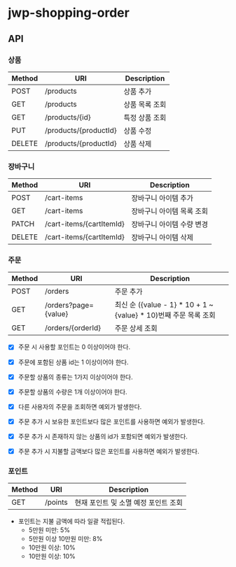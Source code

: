 # jwp-shopping-order

## API

### 상품

| Method | URI                   | Description |
|--------|-----------------------|-------------|
| POST   | /products             | 상품 추가       |
| GET    | /products             | 상품 목록 조회    |
| GET    | /products/{id}        | 특정 상품 조회    |
| PUT    | /products/{productId} | 상품 수정       |
| DELETE | /products/{productId} | 상품 삭제       |

### 장바구니

| Method | URI                      | Description    |
|--------|--------------------------|----------------|
| POST   | /cart-items              | 장바구니 아이템 추가    |
| GET    | /cart-items              | 장바구니 아이템 목록 조회 |
| PATCH  | /cart-items/{cartItemId} | 장바구니 아이템 수량 변경 |
| DELETE | /cart-items/{cartItemId} | 장바구니 아이템 삭제    |

### 주문

| Method | URI                  | Description                                           |
|--------|----------------------|-------------------------------------------------------|
| POST   | /orders              | 주문 추가                                                 |
| GET    | /orders?page={value} | 최신 순 ({value - 1} * 10 + 1 ~ {value} * 10)번째 주문 목록 조회 |
| GET    | /orders/{orderId}    | 주문 상세 조회                                              |

- [x] 주문 시 사용할 포인트는 0 이상이어야 한다.
- [x] 주문에 포함된 상품 id는 1 이상이어야 한다.
- [x] 주문할 상품의 종류는 1가지 이상이어야 한다.
- [x] 주문할 상품의 수량은 1개 이상이어야 한다.

- [x] 다른 사용자의 주문을 조회하면 예외가 발생한다.

- [x] 주문 추가 시 보유한 포인트보다 많은 포인트를 사용하면 예외가 발생한다.
- [x] 주문 추가 시 존재하지 않는 상품의 id가 포함되면 예외가 발생한다.
- [x] 주문 추가 시 지불할 금액보다 많은 포인트를 사용하면 예외가 발생한다.
### 포인트

| Method | URI     | Description           |
|--------|---------|-----------------------|
| GET    | /points | 현재 포인트 및 소멸 예정 포인트 조회 |

- 포인트는 지불 금액에 따라 일괄 적립된다.
  - 5만원 미만: 5%
  - 5만원 이상 10만원 미만: 8%
  - 10만원 이상: 10%
  - 10만원 이상: 10%
